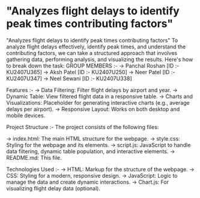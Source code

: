 # "Analyzes flight delays to identify peak times contributing factors"
"Analyzes flight delays to identify peak times contributing factors"
To analyze flight delays effectively, identify peak times, and understand the contributing factors, we can take a structured approach that involves gathering data, performing analysis, and visualizing the results. Here's how to break down the task:
GROUP MEMBERS :-
→ Panchal Roshan   [ID :- KU2407U365]
→ Aksh Patel       [ID :- KU2407U250] 
→ Neer Patel       [ID :- KU2407U347]
→ Neel Sewani      [ID :- KU2407U338]

Features :-
→ Data Filtering: Filter flight delays by airport and year.
→ Dynamic Table: View filtered flight data in a responsive table.
→ Charts and Visualizations: Placeholder for generating interactive charts (e.g., average delays per airport).
→ Responsive Layout: Works on both desktop and mobile devices.

Project Structure :- 
 The project consists of the following files:

→ index.html: The main HTML structure for the webpage.
→ style.css: Styling for the webpage and its elements.
→ script.js: JavaScript to handle data filtering, dynamic table population, and interactive elements.
→ README.md: This file.

Technologies Used :-
→ HTML: Markup for the structure of the webpage.
→ CSS: Styling for a modern, responsive design.
→ JavaScript: Logic to manage the data and create dynamic interactions.
→ Chart.js: For visualizing flight delay data (optional).
